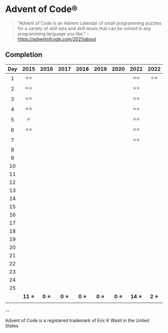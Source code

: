 # Advent of Code®

> "Advent of Code is an Advent calendar of small programming puzzles for a variety of skill sets and skill levels that
> can be solved in any programming language you like." - https://adventofcode.com/2021/about

## Completion

| Day |     2015      |     2016     |     2017     |     2018     |     2019     |     2020     |     2021      |     2022     |
|:---:|:-------------:|:------------:|:------------:|:------------:|:------------:|:------------:|:-------------:|:------------:|
|  1  | :star::star:  |              |              |              |              |              | :star::star:  | :star::star: |
|  2  | :star::star:  |              |              |              |              |              | :star::star:  ||
|  3  | :star::star:  |              |              |              |              |              | :star::star:  ||
|  4  | :star::star:  |              |              |              |              |              | :star::star:  ||
|  5  |    :star:     |              |              |              |              |              | :star::star:  ||
|  6  | :star::star:  |              |              |              |              |              | :star::star:  ||
|  7  |               |              |              |              |              |              | :star::star:  ||
|  8  |               |              |              |              |              |              |               ||
|  9  |               |              |              |              |              |              |               ||
| 10  |               |              |              |              |              |              |               ||
| 11  |               |              |              |              |              |              |               ||
| 12  |               |              |              |              |              |              |               ||
| 13  |               |              |              |              |              |              |               ||
| 14  |               |              |              |              |              |              |               ||
| 15  |               |              |              |              |              |              |               ||
| 16  |               |              |              |              |              |              |               ||
| 17  |               |              |              |              |              |              |               ||
| 18  |               |              |              |              |              |              |               ||
| 19  |               |              |              |              |              |              |               ||
| 20  |               |              |              |              |              |              |               ||
| 21  |               |              |              |              |              |              |               ||
| 22  |               |              |              |              |              |              |               ||
| 23  |               |              |              |              |              |              |               ||
| 24  |               |              |              |              |              |              |               ||
| 25  |               |              |              |              |              |              |               ||
|     | **11 :star:** | **0 :star:** | **0 :star:** | **0 :star:** | **0 :star:** | **0 :star:** | **14 :star:** | **2 :star:** |

--

Advent of Code is a registered trademark of Eric K Wastl in the United States.
